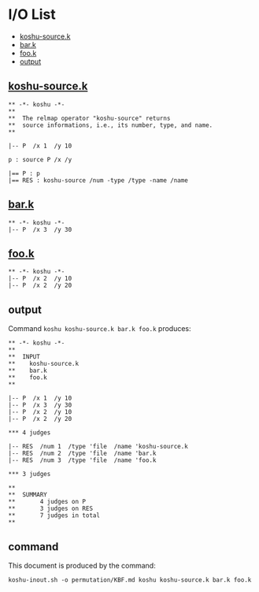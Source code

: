 # I/O List

- [koshu-source.k](#koshu-sourcek)
- [bar.k](#bark)
- [foo.k](#fook)
- [output](#output)



## [koshu-source.k](koshu-source.k)

```
** -*- koshu -*-
**
**  The relmap operator "koshu-source" returns
**  source informations, i.e., its number, type, and name.
**

|-- P  /x 1  /y 10

p : source P /x /y

|== P : p
|== RES : koshu-source /num -type /type -name /name
```



## [bar.k](bar.k)

```
** -*- koshu -*-
|-- P  /x 3  /y 30
```



## [foo.k](foo.k)

```
** -*- koshu -*-
|-- P  /x 2  /y 10
|-- P  /x 2  /y 20
```



## output


Command `koshu koshu-source.k bar.k foo.k` produces:

```
** -*- koshu -*-
**
**  INPUT
**    koshu-source.k
**    bar.k
**    foo.k
**

|-- P  /x 1  /y 10
|-- P  /x 3  /y 30
|-- P  /x 2  /y 10
|-- P  /x 2  /y 20

*** 4 judges

|-- RES  /num 1  /type 'file  /name 'koshu-source.k
|-- RES  /num 2  /type 'file  /name 'bar.k
|-- RES  /num 3  /type 'file  /name 'foo.k

*** 3 judges

**
**  SUMMARY
**       4 judges on P
**       3 judges on RES
**       7 judges in total
**
```



## command

This document is produced by the command:

```
koshu-inout.sh -o permutation/KBF.md koshu koshu-source.k bar.k foo.k
```

